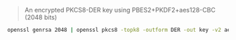 > An encrypted PKCS8-DER key using PBES2+PKDF2+aes128-CBC (2048 bits)

```sh
openssl genrsa 2048 | openssl pkcs8 -topk8 -outform DER -out key -v2 aes128 -passout pass:password
```
